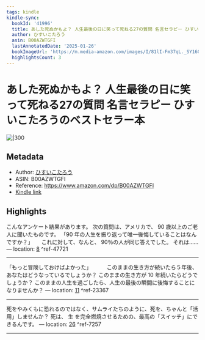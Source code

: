 ```yaml
---
tags: kindle
kindle-sync:
  bookId: '41996'
  title: あした死ぬかもよ？ 人生最後の日に笑って死ねる27の質問 名言セラピー ひすいこたろうのベストセラー本
  author: ひすいこたろう
  asin: B00AZWTGFI
  lastAnnotatedDate: '2025-01-26'
  bookImageUrl: 'https://m.media-amazon.com/images/I/81lI-Fm37qL._SY160.jpg'
  highlightsCount: 3
---
```


# あした死ぬかもよ？ 人生最後の日に笑って死ねる27の質問 名言セラピー ひすいこたろうのベストセラー本
![|300](https://m.media-amazon.com/images/I/81lI-Fm37qL.jpg)
## Metadata
* Author: [ひすいこたろう](https://www.amazon.comundefined)
* ASIN: B00AZWTGFI
* Reference: https://www.amazon.com/dp/B00AZWTGFI
* [Kindle link](kindle://book?action=open&asin=B00AZWTGFI)

## Highlights
こんなアンケート結果があります。 次の質問は、アメリカで、 90 歳以上のご老人に聞いたものです。 「90 年の人生を振り返って唯一後悔していることはなんですか？」 　 これに対して、なんと、 90％の人が同じ答えでした。 それは…… — location: [8](kindle://book?action=open&asin=B00AZWTGFI&location=8) ^ref-47721

---
「もっと冒険しておけばよかった」 　 　 このままの生き方が続いたら５年後、あなたはどうなっているでしょうか？ このままの生き方が 10 年続いたらどうでしょうか？ このままの人生を過ごしたら、人生の最後の瞬間に後悔することになりませんか？ — location: [11](kindle://book?action=open&asin=B00AZWTGFI&location=11) ^ref-23367

---
死をやみくもに恐れるのではなく、サムライたちのように、死を、ちゃんと「活用」しませんか？ 死は、 生 を完全燃焼させるための、最高の「スイッチ」にできるんです。 — location: [26](kindle://book?action=open&asin=B00AZWTGFI&location=26) ^ref-7257

---
